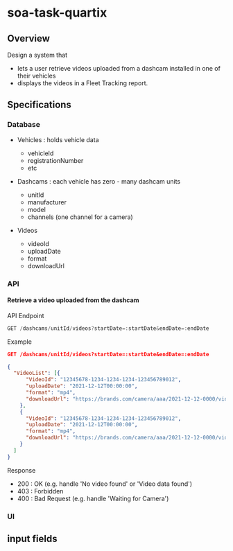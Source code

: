 # soa-task-quartix

## Overview
Design a system that 
- lets a user retrieve videos uploaded from a dashcam installed in one of their vehicles
- displays the videos in a Fleet Tracking report.

## Specifications

### Database
- Vehicles : holds vehicle data
  - vehicleId
  - registrationNumber
  - etc
  
- Dashcams : each vehicle has zero - many dashcam units
  - unitId
  - manufacturer
  - model
  - channels (one channel for a camera)

- Videos
  - videoId
  - uploadDate
  - format
  - downloadUrl

### API
#### Retrieve a video uploaded from the dashcam

API Endpoint
```javascript
GET /dashcams/unitId/videos?startDate=:startDate&endDate=:endDate
```

Example
```json
GET /dashcams/unitId/videos?startDate=:startDate&endDate=:endDate

{
  "VideoList": [{
      "VideoId": "12345678-1234-1234-1234-123456789012",
      "uploadDate": "2021-12-12T00:00:00",
      "format": "mp4",
      "downloadUrl": "https://brands.com/camera/aaa/2021-12-12-0000/video1.mp4"
    },
    {
      "VideoId": "12345678-1234-1234-1234-123456789012",
      "uploadDate": "2021-12-12T00:00:00",
      "format": "mp4",
      "downloadUrl": "https://brands.com/camera/aaa/2021-12-12-0000/video1.mp4"
    }
  ]
}
```

Response
- 200 : OK
  (e.g. handle 'No video found' or 'Video data found')
- 403 : Forbidden
- 400 : Bad Request
  (e.g. handle 'Waiting for Camera')


### UI
input fields
- 
